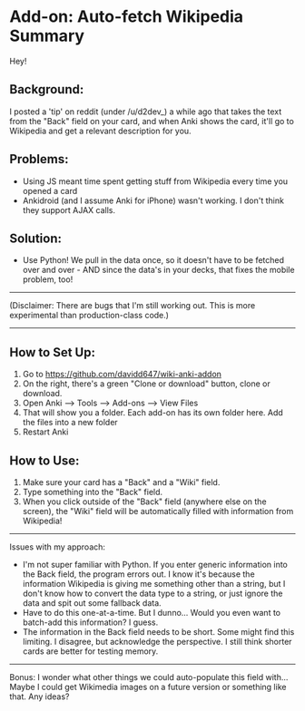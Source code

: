 # Add-on: Auto-fetch Wikipedia Summary


Hey!

## Background: 
I posted a 'tip' on reddit (under /u/d2dev_) a while ago that takes the text from the "Back" field on your card, and when Anki shows the card, it'll go to Wikipedia and get a relevant description for you.

## Problems:
- Using JS meant time spent getting stuff from Wikipedia every time you opened a card
- Ankidroid (and I assume Anki for iPhone) wasn't working. I don't think they support AJAX calls.

## Solution:
- Use Python! We pull in the data once, so it doesn't have to be fetched over and over - AND since the data's in your decks, that fixes the mobile problem, too!

----

(Disclaimer: There are bugs that I'm still working out. This is more experimental than production-class code.)

----

## How to Set Up:
1. Go to https://github.com/davidd647/wiki-anki-addon
2. On the right, there's a green "Clone or download" button, clone or download.
3. Open Anki --> Tools --> Add-ons --> View Files
4. That will show you a folder. Each add-on has its own folder here. Add the files into a new folder
5. Restart Anki

## How to Use:
1. Make sure your card has a "Back" and a "Wiki" field.
2. Type something into the "Back" field.
3. When you click outside of the "Back" field (anywhere else on the screen), the "Wiki" field will be automatically filled with information from Wikipedia!

-----

Issues with my approach:
- I'm not super familiar with Python. If you enter generic information into the Back field, the program errors out. I know it's because the information Wikipedia is giving me something other than a string, but I don't know how to convert the data type to a string, or just ignore the data and spit out some fallback data.
- Have to do this one-at-a-time. But I dunno... Would you even want to batch-add this information? I guess.
- The information in the Back field needs to be short. Some might find this limiting. I disagree, but acknowledge the perspective. I still think shorter cards are better for testing memory.

-----

Bonus:
I wonder what other things we could auto-populate this field with... Maybe I could get Wikimedia images on a future version or something like that. Any ideas?

